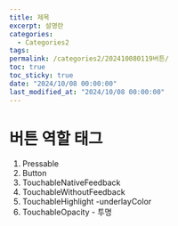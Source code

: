 ```yaml
---
title: 제목
excerpt: 설명란
categories:
  - Categories2
tags: 
permalink: /categories2/202410080119버튼/
toc: true
toc_sticky: true
date: "2024/10/08 00:00:00"
last_modified_at: "2024/10/08 00:00:00"
---
```

# 버튼 역할 태그
1. Pressable
2. Button
3. TouchableNativeFeedback
4. TouchableWithoutFeedback
5. TouchableHighlight  -underlayColor
6. TouchableOpacity  - 투명